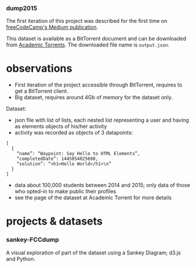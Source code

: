 ### dump2015

The first iteration of this project was described for the first time on [freeCodeCamp's Medium publication](https://medium.freecodecamp.org/free-code-camp-christmas-special-giving-the-gift-of-data-6ecbf0313d62). 

This dataset is available as a BitTorrent document and can be downloaded from [Academic Torrents](http://academictorrents.com/details/030b10dad0846b5aecc3905692890fb02404adbf). The downloaded file name is `output.json`.

# observations

* First iteration of the project accessible through BitTorrent, requires to get a BitTorrent client.
* Big dataset, requires around 4Gb of memory for the dataset only.

Dataset:

* json file with list of lists, each nested list representing a user and having as elements objects of his/her activity
* activity was recorded as objects of 3 datapoints:
```
[
  {
    “name”: “Waypoint: Say Hello to HTML Elements”,
    “completedDate”: 1445854025698,
    “solution”: “<h1>Hello World</h1>\n”
  }
]
```

* data about 100,000 students between 2014 and 2015; only data of those who opted-in to make public their profiles
* see the page of the dataset at Academic Torrent for more details 

# projects & datasets

### sankey-FCCdump

A visual exploration of part of the dataset using a Sankey Diagram; d3.js and Python.

